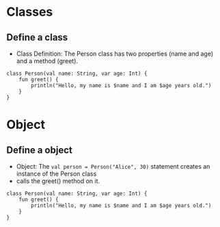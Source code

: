 # Classes
## Define a class
- Class Definition: The Person class has two properties (name and age) and a method (greet).
```
class Person(val name: String, var age: Int) {
    fun greet() {
        println("Hello, my name is $name and I am $age years old.")
    }
}

```

# Object
## Define a object
- Object: The `val person = Person("Alice", 30)` statement creates an instance of the Person class 
- calls the greet() method on it.
```
class Person(val name: String, var age: Int) {
    fun greet() {
        println("Hello, my name is $name and I am $age years old.")
    }
}

```
